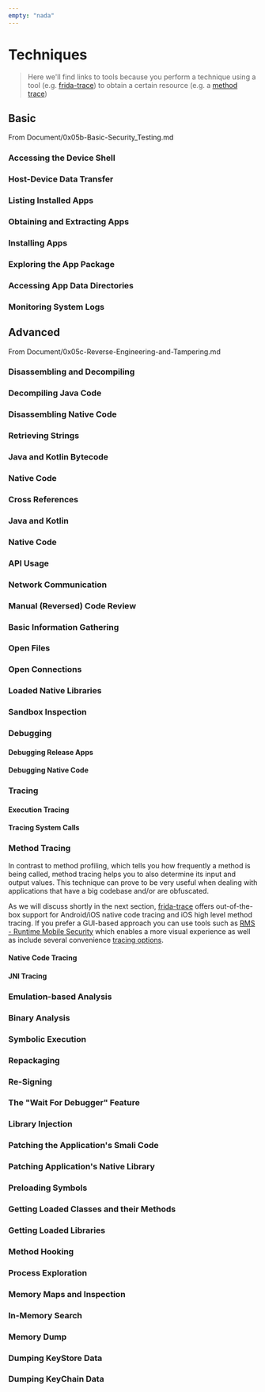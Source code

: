 ```yaml
---
empty: "nada"
---
```


# Techniques


> Here we'll find links to tools because you perform a technique using a tool (e.g. [frida-trace](../tools.md#frida-trace)) to obtain a certain resource (e.g. a [method trace](resources.md#method-trace))

## Basic

From Document/0x05b-Basic-Security_Testing.md

### Accessing the Device Shell
### Host-Device Data Transfer
### Listing Installed Apps
### Obtaining and Extracting Apps
### Installing Apps
### Exploring the App Package

### Accessing App Data Directories
### Monitoring System Logs


## Advanced

From Document/0x05c-Reverse-Engineering-and-Tampering.md

### Disassembling and Decompiling
### Decompiling Java Code
### Disassembling Native Code

### Retrieving Strings
### Java and Kotlin Bytecode
### Native Code
### Cross References
### Java and Kotlin
### Native Code
### API Usage
### Network Communication
### Manual (Reversed) Code Review


### Basic Information Gathering
### Open Files
### Open Connections
### Loaded Native Libraries
### Sandbox Inspection
### Debugging
#### Debugging Release Apps
#### Debugging Native Code
### Tracing
#### Execution Tracing
#### Tracing System Calls

### Method Tracing

In contrast to method profiling, which tells you how frequently a method is being called, method tracing helps you to also determine its input and output values. This technique can prove to be very useful when dealing with applications that have a big codebase and/or are obfuscated.

As we will discuss shortly in the next section, [frida-trace](../../../Document/0x08-Testing-Tools.md#frida) offers out-of-the-box support for Android/iOS native code tracing and iOS high level method tracing. If you prefer a GUI-based approach you can use tools such as [RMS - Runtime Mobile Security](../../../Document/0x08-Testing-Tools.md#RMS-Runtime-Mobile-Security) which enables a more visual experience as well as include several convenience [tracing options](https://github.com/m0bilesecurity/RMS-Runtime-Mobile-Security#3-hook-on-the-fly-classesmethods-and-trace-their-args-and-return-values).

#### Native Code Tracing
#### JNI Tracing
### Emulation-based Analysis
### Binary Analysis
### Symbolic Execution

### Repackaging
### Re-Signing
### The "Wait For Debugger" Feature
### Library Injection
### Patching the Application's Smali Code
### Patching Application's Native Library
### Preloading Symbols

### Getting Loaded Classes and their Methods
### Getting Loaded Libraries
### Method Hooking
### Process Exploration
### Memory Maps and Inspection
### In-Memory Search
### Memory Dump
### Dumping KeyStore Data
### Dumping KeyChain Data

